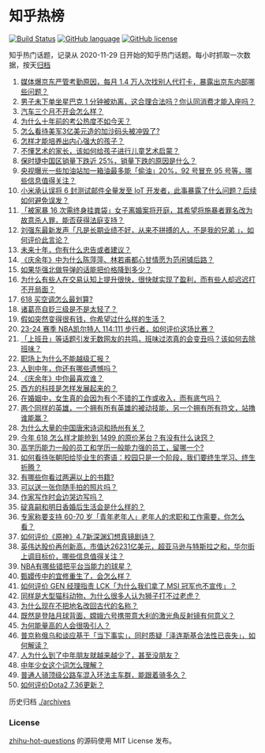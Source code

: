 # 知乎热榜
[![Build Status](https://github.com/ToWeLong/zhihu-hot-questions/workflows/CI/badge.svg)](https://github.com/ToWeLong/zhihu-hot-questions/actions)
[![GitHub language](https://img.shields.io/badge/language-golang-orange.svg)](https://golang.org/)
[![GitHub license](https://img.shields.io/github/license/ToWeLong/zhihu-hot-questions)](https://github.com/ToWeLong/zhihu-hot-questions/blob/main/LICENSE)

知乎热门话题，记录从 2020-11-29 日开始的知乎热门话题。每小时抓取一次数据，按天[归档](./archives)

<!-- BEGIN -->

1. [媒体爆京东严管考勤原因，每月 1.4 万人次找别人代打卡，暴露出京东内部哪些问题？](https://www.zhihu.com/question/657219931)
1. [男子未下单坐星巴克 1 分钟被劝离，这合理合法吗？你认同消费才能入座吗？](https://www.zhihu.com/question/657008604)
1. [汽车三个月不开会怎么样？](https://www.zhihu.com/question/603094071)
1. [为什么十年前的考公热度不如今天？](https://www.zhihu.com/question/648964415)
1. [怎么看待美军3亿美元造的加沙码头被冲毁了?](https://www.zhihu.com/question/657216875)
1. [怎样才能培养出内心强大的孩子？](https://www.zhihu.com/question/654789206)
1. [不懂艺术的家长，该如何给孩子进行儿童艺术启蒙？](https://www.zhihu.com/question/657026787)
1. [保时捷中国区销量下跌近 25%，销量下跌的原因是什么？](https://www.zhihu.com/question/656574260)
1. [央视曝光一些加油站加一箱油最多能「偷油」20%，92 号冒充 95 号等，哪些信息值得关注？](https://www.zhihu.com/question/657213642)
1. [小米承认误将 6 封测试邮件全量发至 IoT 开发者，此事暴露了什么问题？后续如何避免误发？](https://www.zhihu.com/question/657065926)
1. [「被家暴 16 次需终身挂粪袋」女子离婚案将开庭，其希望将施暴者罪名改为故意杀人罪，能否获得法庭支持？](https://www.zhihu.com/question/657127236)
1. [刘强东最新发声「凡是长期业绩不好，从来不拼搏的人，不是我的兄弟 」，如何评价此言论？](https://www.zhihu.com/question/657136289)
1. [未来十年，你有什么忠告或者建议？](https://www.zhihu.com/question/654361897)
1. [《庆余年》中为什么陈萍萍、林若甫都心甘情愿为范闲铺后路？](https://www.zhihu.com/question/657157672)
1. [如果华强北做导弹的话能把价格降到多少？](https://www.zhihu.com/question/426743233)
1. [为什么有些人在交易认知上提升很快，很快就实现了盈利，而有些人却迟迟打不开局面？](https://www.zhihu.com/question/657006008)
1. [618 买空调怎么最划算?](https://www.zhihu.com/question/657167032)
1. [诸葛亮自贬三级是不是太轻了？](https://www.zhihu.com/question/657111982)
1. [假如突然变得很有钱，你希望过什么样的生活？](https://www.zhihu.com/question/657054040)
1. [23-24 赛季 NBA凯尔特人 114:111 步行者，如何评价这场比赛？](https://www.zhihu.com/question/657209008)
1. [「上班丑」等话题引发无数网友的共鸣，班味过浓真的会变丑吗？该如何去除班味？](https://www.zhihu.com/question/657128991)
1. [职场上为什么不能越级汇报？](https://www.zhihu.com/question/656147427)
1. [人到中年，你还有哪些遗憾吗？](https://www.zhihu.com/question/524306609)
1. [《庆余年》中你最喜欢谁？](https://www.zhihu.com/question/656486217)
1. [西方的科技是怎样发展起来的？](https://www.zhihu.com/question/645007145)
1. [在婚姻中，女生真的会因为有个不错的工作或收入，而有底气吗？](https://www.zhihu.com/question/656052696)
1. [两个同样的英雄，一个拥有所有英雄的被动技能，另一个拥有所有符文，站撸谁能赢？](https://www.zhihu.com/question/656808311)
1. [为什么大量的中国唐宋诗词和扬州有关？](https://www.zhihu.com/question/656634747)
1. [今年 618 怎么样才能抢到 1499 的原价茅台？有没有什么诀窍？](https://www.zhihu.com/question/656591831)
1. [高学历能力一般的员工和学历一般能力强的员工，留哪一个?](https://www.zhihu.com/question/657133855)
1. [如何看待张朝阳给毕业生的寄语：校园只是一个阶段，我们要终生学习、终生折腾？](https://www.zhihu.com/question/657205813)
1. [有哪些你看过两遍以上的书籍?](https://www.zhihu.com/question/650996222)
1. [可以送一张你随手拍的照片吗？](https://www.zhihu.com/question/647454828)
1. [作家写作时会边哭边写吗？](https://www.zhihu.com/question/655073615)
1. [碇真嗣和明日香婚后生活会是什么样的？](https://www.zhihu.com/question/53233204)
1. [专家称要支持 60-70 岁「青年老年人」老年人的求职和工作需要，你怎么看？](https://www.zhihu.com/question/656675954)
1. [如何评价《原神》4.7新深渊幻想真镜剧诗？](https://www.zhihu.com/question/656407099)
1. [英伟达股价再创新高，市值达26231亿美元，超亚马逊与特斯拉之和，华尔街上调目标价，哪些信息值得关注？](https://www.zhihu.com/question/657107587)
1. [NBA有哪些错把平台当能力的球星？](https://www.zhihu.com/question/656612207)
1. [甄嬛传中的宜修重生了，会怎么样？](https://www.zhihu.com/question/356016552)
1. [如何评价 GEN 经理指责 LCK「为什么我们拿了 MSI 冠军也不宣传」？](https://www.zhihu.com/question/657123511)
1. [同样是大型猫科动物，为什么很多人认为狮子打不过老虎？](https://www.zhihu.com/question/62346256)
1. [为什么现在不把地名改回古代的名称？](https://www.zhihu.com/question/339104335)
1. [既然是登陆月球背面，嫦娥六号携带意大利的激光角反射镜有何意义？](https://www.zhihu.com/question/655178831)
1. [为何能量高的人会很吸引人？](https://www.zhihu.com/question/656099587)
1. [普京称俄乌和谈应基于「当下事实」，同时质疑「泽连斯基合法性已丧失」，如何解读？](https://www.zhihu.com/question/657123109)
1. [人为什么到了中年朋友就越来越少了，甚至没朋友？](https://www.zhihu.com/question/656325912)
1. [中年少女这个词怎么理解？](https://www.zhihu.com/question/629995259)
1. [普通人骑顶级公路车混入环法主车群，能跟着骑多久？](https://www.zhihu.com/question/655978576)
1. [如何评价Dota2 7.36更新？](https://www.zhihu.com/question/656893462)

<!-- END -->

历史归档 [./archives](./archives)


### License
[zhihu-hot-questions](https://github.com/towelong/zhihu-hot-questions) 的源码使用 MIT License 发布。